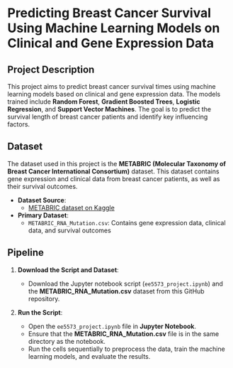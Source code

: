 # Predicting Breast Cancer Survival Using Machine Learning Models on Clinical and Gene Expression Data

## Project Description

This project aims to predict breast cancer survival times using machine learning models based on clinical and gene expression data. The models trained include **Random Forest**, **Gradient Boosted Trees**, **Logistic Regression**, and **Support Vector Machines**. The goal is to predict the survival length of breast cancer patients and identify key influencing factors.

## Dataset

The dataset used in this project is the **METABRIC (Molecular Taxonomy of Breast Cancer International Consortium)** dataset. This dataset contains gene expression and clinical data from breast cancer patients, as well as their survival outcomes.

- **Dataset Source**:
  - [METABRIC dataset on Kaggle](https://www.kaggle.com/datasets/raghadalharbi/breast-cancer-gene-expression-profiles-metabric)
- **Primary Dataset**:
  - `METABRIC_RNA_Mutation.csv`: Contains gene expression data, clinical data, and survival outcomes

## Pipeline

1. **Download the Script and Dataset**:
   - Download the Jupyter notebook script (`ee5573_project.ipynb`) and the **METABRIC_RNA_Mutation.csv** dataset from this GitHub repository.
   
2. **Run the Script**:
   - Open the `ee5573_project.ipynb` file in **Jupyter Notebook**.
   - Ensure that the **METABRIC_RNA_Mutation.csv** file is in the same directory as the notebook.
   - Run the cells sequentially to preprocess the data, train the machine learning models, and evaluate the results.

